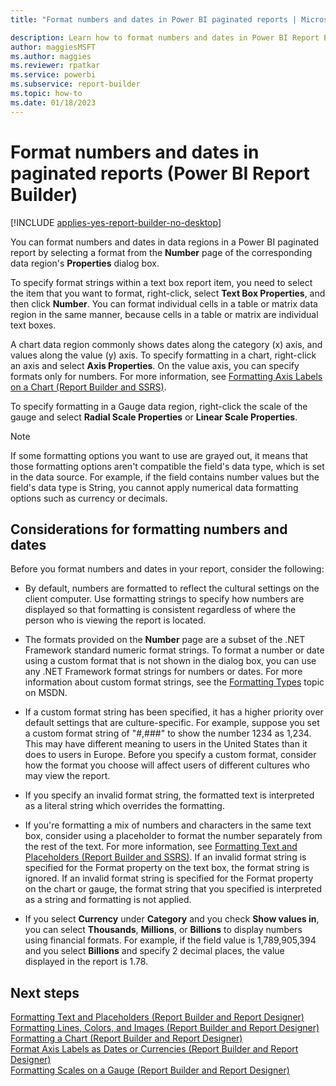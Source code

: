 ```yaml
---
title: "Format numbers and dates in Power BI paginated reports | Microsoft Docs"

description: Learn how to format numbers and dates in Power BI Report Builder data regions in a paginated report by selecting a format from the Number page of the data region's Properties dialog box.
author: maggiesMSFT
ms.author: maggies
ms.reviewer: rpatkar
ms.service: powerbi
ms.subservice: report-builder
ms.topic: how-to
ms.date: 01/18/2023
---
```

# Format numbers and dates in paginated reports (Power BI Report Builder)

[!INCLUDE [applies-yes-report-builder-no-desktop](../../includes/applies-yes-report-builder-no-desktop.md)]

  You can format numbers and dates in data regions in a Power BI paginated report by selecting a format from the **Number** page of the corresponding data region's **Properties** dialog box.  
  
 To specify format strings within a text box report item, you need to select the item that you want to format, right-click, select **Text Box Properties**, and then click **Number**. You can format individual cells in a table or matrix data region in the same manner, because cells in a table or matrix are individual text boxes.  
  
 A chart data region commonly shows dates along the category (x) axis, and values along the value (y) axis. To specify formatting in a chart, right-click an axis and select **Axis Properties**. On the value axis, you can specify formats only for numbers. For more information, see [Formatting Axis Labels on a Chart &#40;Report Builder and SSRS&#41;](/sql/reporting-services/report-design/formatting-axis-labels-on-a-chart-report-builder-and-ssrs).  
  
 To specify formatting in a Gauge data region, right-click the scale of the gauge and select **Radial Scale Properties** or **Linear Scale Properties**.  
  
> [!NOTE]  
>  If some formatting options you want to use are grayed out, it means that those formatting options aren't compatible the field's data type, which is set in the data source. For example, if the field contains number values but the field's data type is String, you cannot apply numerical data formatting options such as currency or decimals.  
 
## Considerations for formatting numbers and dates  

 Before you format numbers and dates in your report, consider the following:  
  
-   By default, numbers are formatted to reflect the cultural settings on the client computer. Use formatting strings to specify how numbers are displayed so that formatting is consistent regardless of where the person who is viewing the report is located.  
  
-   The formats provided on the **Number** page are a subset of the .NET Framework standard numeric format strings. To format a number or date using a custom format that is not shown in the dialog box, you can use any .NET Framework format strings for numbers or dates. For more information about custom format strings, see the [Formatting Types](/previous-versions/) topic on MSDN.  
  
-   If a custom format string has been specified, it has a higher priority over default settings that are culture-specific. For example, suppose you set a custom format string of "#,###" to show the number 1234 as 1,234. This may have different meaning to users in the United States than it does to users in Europe. Before you specify a custom format, consider how the format you choose will affect users of different cultures who may view the report.  
  
-   If you specify an invalid format string, the formatted text is interpreted as a literal string which overrides the formatting.  
  
-   If you're formatting a mix of numbers and characters in the same text box, consider using a placeholder to format the number separately from the rest of the text. For more information, see [Formatting Text and Placeholders &#40;Report Builder and SSRS&#41;](/sql/reporting-services/report-design/formatting-text-and-placeholders-report-builder-and-ssrs). If an invalid format string is specified for the Format property on the text box, the format string is ignored. If an invalid format string is specified for the Format property on the chart or gauge, the format string that you specified is interpreted as a string and formatting is not applied.  
  
-   If you select **Currency** under **Category** and you check **Show values in**, you can select **Thousands**, **Millions**, or **Billions** to display numbers using financial formats. For example, if the field value is 1,789,905,394 and you select **Billions** and specify 2 decimal places, the value displayed in the report is 1.78.  
  
## Next steps
 [Formatting Text and Placeholders &#40;Report Builder and Report Designer&#41;](/sql/reporting-services/report-design/formatting-text-and-placeholders-report-builder-and-ssrs)   
 [Formatting Lines, Colors, and Images &#40;Report Builder and Report Designer&#41;](/sql/reporting-services/report-design/formatting-lines-colors-and-images-report-builder-and-ssrs)   
 [Formatting a Chart &#40;Report Builder and Report Designer&#41;](/sql/reporting-services/report-design/formatting-a-chart-report-builder-and-ssrs)   
 [Format Axis Labels as Dates or Currencies &#40;Report Builder and Report Designer&#41;](/sql/reporting-services/report-design/format-axis-labels-as-dates-or-currencies-report-builder-and-ssrs)   
 [Formatting Scales on a Gauge &#40;Report Builder and Report Designer&#41;](/sql/reporting-services/report-design/formatting-scales-on-a-gauge-report-builder-and-ssrs)  
  
